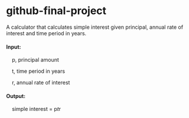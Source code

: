 # github-final-project

A calculator that calculates simple interest given principal, annual rate of interest and time period in years.

#### Input:
   &nbsp;&nbsp;&nbsp;&nbsp;p, principal amount
   
   &nbsp;&nbsp;&nbsp;&nbsp;t, time period in years
   
   &nbsp;&nbsp;&nbsp;&nbsp;r, annual rate of interest
   
#### Output:
   &nbsp;&nbsp;&nbsp;&nbsp;simple interest = p*t*r
